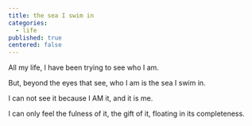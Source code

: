 ```yaml
---
title: the sea I swim in
categories:
  - life
published: true
centered: false
---
```


All my life,
I have been trying
to see who I am.

But,
beyond the eyes that see,
who I am
is the sea
I swim in.

I can not see it
because I AM it,
and it is me.

I can only feel
the fulness of it,
the gift of it,
floating
in its completeness.
